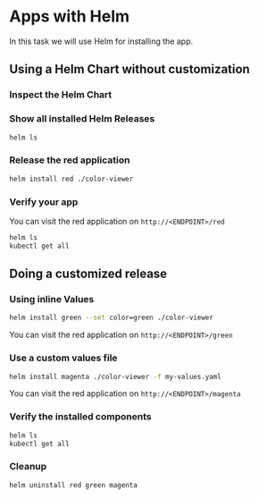 # Apps with Helm

In this task we will use Helm for installing the app.

## Using a Helm Chart without customization

### Inspect the Helm Chart

### Show all installed Helm Releases

```bash
helm ls
```

### Release the red application

```bash
helm install red ./color-viewer
```

### Verify your app

You can visit the red application on `http://<ENDPOINT>/red`

```bash
helm ls
kubectl get all
```

## Doing a customized release

### Using inline Values

```bash
helm install green --set color=green ./color-viewer
```

You can visit the red application on `http://<ENDPOINT>/green`


### Use a custom values file

```bash
helm install magenta ./color-viewer -f my-values.yaml 
```

You can visit the red application on `http://<ENDPOINT>/magenta`

### Verify the installed components

```bash
helm ls
kubectl get all
```

### Cleanup
```bash
helm uninstall red green magenta
```